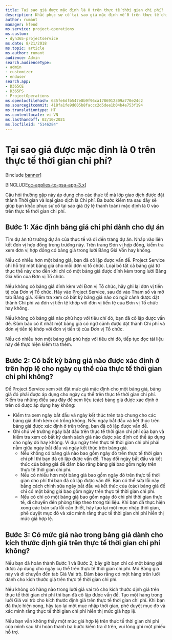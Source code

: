 ```yaml
---
title: Tại sao giá được mặc định là 0 trên thực tế thời gian chi phí?
description: Khắc phục sự cố tại sao giá mặc định về 0 trên thực tế chi phí bán hàng.
author: rumant
manager: kfend
ms.service: project-operations
ms.custom:
- dyn365-projectservice
ms.date: 8/21/2018
ms.topic: article
ms.author: rumant
audience: Admin
search.audienceType:
- admin
- customizer
- enduser
search.app:
- D365CE
- D365PS
- ProjectOperations
ms.openlocfilehash: 635fe6dfb547e8b9f96ca1786912309a770e24c2
ms.sourcegitcommit: 418fa1fe9d605b8faccc2d5dee1b04b4e753f194
ms.translationtype: HT
ms.contentlocale: vi-VN
ms.lasthandoff: 02/10/2021
ms.locfileid: "5146284"
---
```

# <a name="why-is-the-price-defaulting-to-zero-on-time-cost-actuals"></a>Tại sao giá được mặc định là 0 trên thực tế thời gian chi phí?

[!include [banner](../includes/psa-now-project-operations.md)]

[!INCLUDE[cc-applies-to-psa-app-3.x](../includes/cc-applies-to-psa-app-3x.md)]

Câu hỏi thường gặp này áp dụng cho các thực tế mà lớp giao dịch được đặt thành Thời gian và loại giao dịch là Chi phí. Ba bước kiểm tra sau đây sẽ giúp bạn khắc phục sự cố tại sao giá (tỷ lệ thanh toán) mặc định là 0 vào trên thực tế thời gian chi phí.
 
## <a name="check-1-identify-the-cost-price-list-for-the-project"></a>Bước 1: Xác định bảng giá chi phí dành cho dự án

Tìm dự án từ trường dự án của thực tế và đi đến trang dự án. Nhấp vào liên kết đơn vị hợp đồng trong trường này. Trên trang Đơn vị hợp đồng, kiểm tra xem đơn vị hợp đồng có bảng giá trong lưới Bảng Giá Vốn hay không.

Nếu có nhiều hơn một bảng giá, bạn đã cô lập được vấn đề. Project Service chỉ hỗ trợ một bảng giá cho mỗi đơn vị tổ chức. Loại bỏ tất cả bảng giá từ thực thể này cho đến khi chỉ có một bảng giá được đính kèm trong lưới Bảng Giá Vốn của Đơn vị Tổ chức.

Nếu không có bảng giá đính kèm với Đơn vị Tổ chức, hãy ghi lại đơn vị tiền tệ của Đơn vị Tổ chức. Hãy vào Project Service, sau đó vào Tham số và mở tab Bảng giá. Kiểm tra xem có bất kỳ bảng giá nào có ngữ cảnh được đặt thành Chi phí và đơn vị tiền tệ khớp với đơn vị tiền tệ của Đơn vị Tổ chức hay không.
 
Nếu không có bảng giá nào phù hợp với tiêu chí đó, bạn đã cô lập được vấn đề. Đảm bảo có ít nhất một bảng giá có ngữ cảnh được đặt thành Chi phí và đơn vị tiền tệ khớp với đơn vị tiền tệ của Đơn vị Tổ chức.

Nếu có nhiều hơn một bảng giá phù hợp với tiêu chí đó, tiếp tục đọc tài liệu này để thực hiện kiểm tra thêm.

## <a name="check-2-are-any-of-the-price-lists-identified-above-valid-for-the-specific-date-of-the-time-cost-actual"></a>Bước 2: Có bất kỳ bảng giá nào được xác định ở trên hợp lệ cho ngày cụ thể của thực tế thời gian chi phí không?

Để Project Service xem xét đặt mức giá mặc định cho một bảng giá, bảng giá đó phải được áp dụng cho ngày cụ thể trên thực tế thời gian chi phí. Kiểm tra những điều sau đây để xem liệu (các) bảng giá được xác định ở trên có được áp dụng hay không:

- Kiểm tra xem ngày bắt đầu và ngày kết thúc trên tab chung cho các bảng giá đính kèm có trống không. Nếu ngày bắt đầu và kết thúc trên bảng giá được xác định ở trên trống, bạn đã cô lập được vấn đề. 
- Ghi chú về trường ngày bắt đầu trên thực tế thời gian chi phí của bạn và kiểm tra xem có bất kỳ danh sách giá nào được xác định có thể áp dụng cho ngày đó hay không. Ví dụ: ngày trên thực tế thời gian chi phí phải nằm giữa ngày bắt đầu và ngày kết thúc trên bảng giá. 
    - Nếu không có bảng giá nào bao gồm ngày đó trên thực tế thời gian chi phí thì bạn đã cô lập được vấn đề. Thay đổi ngày bắt đầu và kết thúc của bảng giá để đảm bảo rằng bảng giá bao gồm ngày trên thực tế thời gian chi phí. 
    - Nếu có nhiều hơn một bảng giá bao gồm ngày đó trên thực tế thời gian cho phí thì bạn đã cô lập được vấn đề. Bạn có thể sửa lỗi này bằng cách chỉnh sửa ngày bắt đầu và kết thúc của (các) bảng giá để chỉ có một bảng giá bao gồm ngày trên thực tế thời gian chi phí. 
    - Nếu có chỉ có một bảng giá bao gồm ngày đó chi phí thời gian thực tế, di chuyển đến phòng tiếp theo trong tài liệu.
Khi bạn đã thực hiện xong các bản sửa lỗi cần thiết, hãy tạo lại một mục nhập thời gian, phê duyệt mục đó và xác minh rằng thực tế thời gian chi phí hiển thị mức giá hợp lệ.

## <a name="check-3-is-there-a-price-in-the-price-list-for-the-pricing-dimensions-on-the-time-cost-actual"></a>Bước 3: Có mức giá nào trong bảng giá dành cho kích thước định giá trên thực tế thời gian chi phí không?

Nếu bạn đã hoàn thành Bước 1 và Bước 2, bây giờ bạn chỉ có một bảng giá được áp dụng cho ngày cụ thể trên thực tế thời gian chi phí. Mở Bảng giá này và di chuyển đến tab Giá Vai trò. Đảm bảo rằng có một hàng trên lưới dành cho kích thước giá trên thực tế thời gian chi phí.

Nếu không có hàng nào trong lưới giá vai trò cho kích thước định giá trên thực tế thời gian chi phí thì bạn đã cô lập được vấn đề. Tạo một hàng trong lưới Giá vai trò cho kích thước định giá trên thực tế thời gian chi phí. Khi bạn đã thực hiện xong, hãy tạo lại một mục nhập thời gian, phê duyệt mục đó và xác minh rằng thực tế thời gian chi phí hiển thị mức giá hợp lệ.
 
Nếu bạn vẫn không thấy một mức giá hợp lệ trên thực tế thời gian chi phí của mình sau khi hoàn thành ba bước kiểm tra ở trên, vui lòng ghi một phiếu hỗ trợ.



